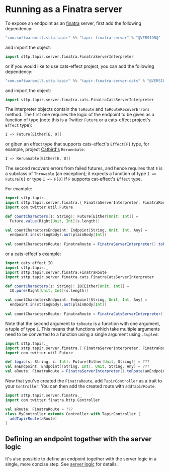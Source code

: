 # Running as a Finatra server

To expose an endpoint as an [finatra](https://twitter.github.io/finatra/) server, first add the following 
dependency:

```scala
"com.softwaremill.sttp.tapir" %% "tapir-finatra-server" % "@VERSION@"
```

and import the object:

```scala mdoc:compile-only
import sttp.tapir.server.finatra.FinatraServerInterpreter
```

or if you would like to use cats-effect project, you can add the following dependency:

```scala
"com.softwaremill.sttp.tapir" %% "tapir-finatra-server-cats" % "@VERSION@"
```

and import the object:

```scala mdoc:compile-only
import sttp.tapir.server.finatra.cats.FinatraCatsServerInterpreter
```

The interpreter objects contain the `toRoute` and `toRouteRecoverErrors` method. The first one
requires the logic of the endpoint to be given as a function of type (note this is a Twitter `Future` or a cats-effect project's `Effect` type):

```scala
I => Future[Either[E, O]]
```

or giben an effect type that supports cats-effect's `Effect[F]` type, for example, project 
[Catbird's](https://github.com/travisbrown/catbird) `Rerunnbale`:

```scala
I => Rerunnable[Either[E, O]]
```

The second recovers errors from failed futures, and hence requires that `E` is a subclass of `Throwable` (an exception);
it expects a function of type `I => Future[O]` or type `I => F[O]` if `F` supports cat-effect's `Effect` type.

For example:

```scala mdoc:compile-only
import sttp.tapir._
import sttp.tapir.server.finatra.{ FinatraServerInterpreter, FinatraRoute }
import com.twitter.util.Future

def countCharacters(s: String): Future[Either[Unit, Int]] =
  Future.value(Right[Unit, Int](s.length))

val countCharactersEndpoint: Endpoint[String, Unit, Int, Any] =
  endpoint.in(stringBody).out(plainBody[Int])
  
val countCharactersRoute: FinatraRoute = FinatraServerInterpreter().toRoute(countCharactersEndpoint)(countCharacters)
```

or a cats-effect's example:

```scala mdoc:compile-only
import cats.effect.IO
import sttp.tapir._
import sttp.tapir.server.finatra.FinatraRoute
import sttp.tapir.server.finatra.cats.FinatraCatsServerInterpreter

def countCharacters(s: String): IO[Either[Unit, Int]] =
  IO.pure(Right[Unit, Int](s.length))

val countCharactersEndpoint: Endpoint[String, Unit, Int, Any] =
  endpoint.in(stringBody).out(plainBody[Int])
  
val countCharactersRoute: FinatraRoute = FinatraCatsServerInterpreter().toRoute(countCharactersEndpoint)(countCharacters)
```

Note that the second argument to `toRoute` is a function with one argument, a tuple of type `I`.  This means that 
functions which take multiple arguments need to be converted to a function using a single argument using `.tupled`:

```scala mdoc:compile-only
import sttp.tapir._
import sttp.tapir.server.finatra.{ FinatraServerInterpreter, FinatraRoute }
import com.twitter.util.Future

def logic(s: String, i: Int): Future[Either[Unit, String]] = ???
val anEndpoint: Endpoint[(String, Int), Unit, String, Any] = ???
val aRoute: FinatraRoute = FinatraServerInterpreter().toRoute(anEndpoint)((logic _).tupled)
```

Now that you've created the `FinatraRoute`, add `TapirController` as a trait to your `Controller`. You can then
add the created route with `addTapirRoute`.

```scala mdoc:compile-only
import sttp.tapir.server.finatra._
import com.twitter.finatra.http.Controller

val aRoute: FinatraRoute = ???
class MyController extends Controller with TapirController {
  addTapirRoute(aRoute)
}
```

## Defining an endpoint together with the server logic

It's also possible to define an endpoint together with the server logic in a single, more concise step. See
[server logic](logic.md) for details.